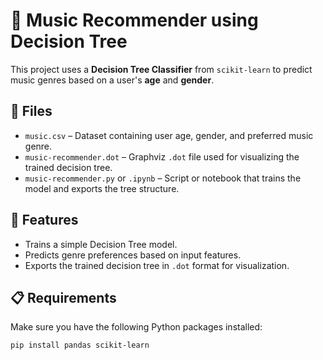 # 🎵 Music Recommender using Decision Tree

This project uses a **Decision Tree Classifier** from `scikit-learn` to predict music genres based on a user's **age** and **gender**.

## 📁 Files

- `music.csv` – Dataset containing user age, gender, and preferred music genre.
- `music-recommender.dot` – Graphviz `.dot` file used for visualizing the trained decision tree.
- `music-recommender.py` or `.ipynb` – Script or notebook that trains the model and exports the tree structure.

## 📌 Features

- Trains a simple Decision Tree model.
- Predicts genre preferences based on input features.
- Exports the trained decision tree in `.dot` format for visualization.

## 📋 Requirements

Make sure you have the following Python packages installed:

```bash
pip install pandas scikit-learn
